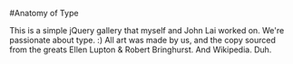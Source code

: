 #Anatomy of Type

This is a simple jQuery gallery that myself and John Lai worked on. We're passionate about type. :) 
All art was made by us, and the copy sourced from the greats Ellen Lupton & Robert Bringhurst. And Wikipedia. Duh.